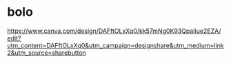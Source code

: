 # bolo
https://www.canva.com/design/DAFftOLxXq0/kk57mNg0K93QpaIiue2EZA/edit?utm_content=DAFftOLxXq0&utm_campaign=designshare&utm_medium=link2&utm_source=sharebutton
